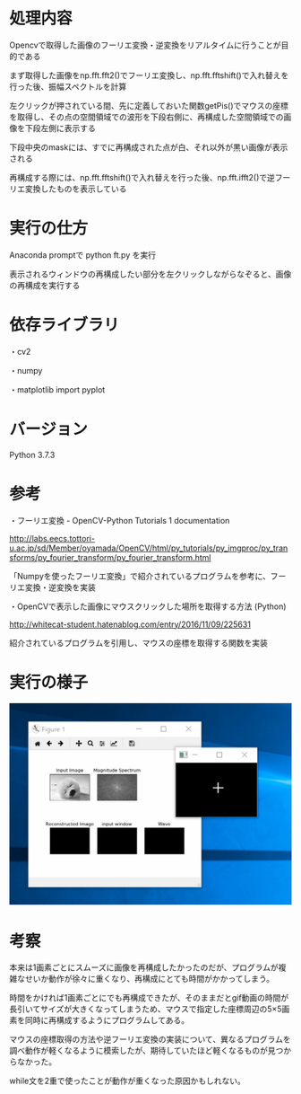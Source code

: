 # 処理内容

Opencvで取得した画像のフーリエ変換・逆変換をリアルタイムに行うことが目的である

まず取得した画像をnp.fft.fft2()でフーリエ変換し、np.fft.fftshift()で入れ替えを行った後、振幅スペクトルを計算

左クリックが押されている間、先に定義しておいた関数getPis()でマウスの座標を取得し、その点の空間領域での波形を下段右側に、再構成した空間領域での画像を下段左側に表示する

下段中央のmaskには、すでに再構成された点が白、それ以外が黒い画像が表示される

再構成する際には、np.fft.fftshift()で入れ替えを行った後、np.fft.ifft2()で逆フーリエ変換したものを表示している

# 実行の仕方

Anaconda promptで python ft.py を実行

表示されるウィンドウの再構成したい部分を左クリックしながらなぞると、画像の再構成を実行する

# 依存ライブラリ

・cv2

・numpy

・matplotlib import pyplot

# バージョン

Python 3.7.3

# 参考

・フーリエ変換 - OpenCV-Python Tutorials 1 documentation

http://labs.eecs.tottori-u.ac.jp/sd/Member/oyamada/OpenCV/html/py_tutorials/py_imgproc/py_transforms/py_fourier_transform/py_fourier_transform.html

「Numpyを使ったフーリエ変換」で紹介されているプログラムを参考に、フーリエ変換・逆変換を実装

・OpenCVで表示した画像にマウスクリックした場所を取得する方法 (Python)

http://whitecat-student.hatenablog.com/entry/2016/11/09/225631

紹介されているプログラムを引用し、マウスの座標を取得する関数を実装

# 実行の様子

![実行の様子](https://github.com/gucci-999/digital2/blob/master/image.gif)

# 考察

本来は1画素ごとにスムーズに画像を再構成したかったのだが、プログラムが複雑なせいか動作が徐々に重くなり、再構成にとても時間がかかってしまう。

時間をかければ1画素ごとにでも再構成できたが、そのままだとgif動画の時間が長引いてサイズが大きくなってしまうため、マウスで指定した座標周辺の5×5画素を同時に再構成するようにプログラムしてある。

マウスの座標取得の方法や逆フーリエ変換の実装について、異なるプログラムを調べ動作が軽くなるように模索したが、期待していたほど軽くなるものが見つからなかった。

while文を2重で使ったことが動作が重くなった原因かもしれない。
